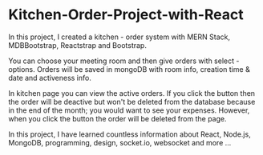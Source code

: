 # Kitchen-Order-Project-with-React

In this project, I created a kitchen - order system with MERN Stack, MDBBootstrap, Reactstrap and Bootstrap. 

You can choose your meeting room and then give orders with select - options. Orders will be saved in mongoDB with room info, creation time & date and activeness info. 

In kitchen page you can view the active orders. If you click the button then the order will be deactive but won't be deleted from the database because in the end of the month; you would want to see your expenses. However, when you click the button 
the order will be deleted from the page.

In this project, I have learned countless information about React, Node.js, MongoDB, programming, design, socket.io, websocket and more ... 
